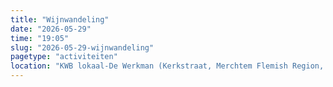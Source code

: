 ```yaml
---
title: "Wijnwandeling"
date: "2026-05-29"
time: "19:05"
slug: "2026-05-29-wijnwandeling"
pagetype: "activiteiten"
location: "KWB lokaal-De Werkman (Kerkstraat, Merchtem Flemish Region, Belgium)"
---
```




